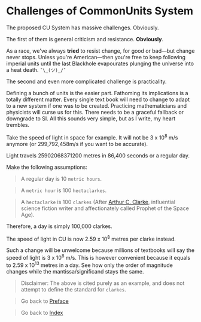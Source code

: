 # Challenges of CommonUnits System
The proposed CU System has massive challenges. Obviously.

The first of them is general criticism and resistance. **Obviously**.

As a race, we've always **tried** to resist change, for good or bad—but change never stops. Unless you're American—then you're free to keep following imperial units until the last Blackhole evapourates plunging the universe into a heat death. `¯\_(ツ)_/¯`

The second and even more complicated challenge is practicality.

Defining a bunch of units is the easier part. Fathoming its implications is a totally different matter. Every single text book will need to change to adapt to a new system if one was to be created. Practicing mathematicians and physicists will curse us for this. There needs to be a graceful fallback or downgrade to SI. All this sounds very simple, but as I write, my heart trembles.

Take the speed of light in space for example. It will not be 3 x 10<sup>8</sup> m/s anymore (or 299,792,458m/s if you want to be accurate).

Light travels 25902068371200 metres in 86,400 seconds or a regular day.

Make the following assumptions:

> A regular day is 10 `metric hours`.

> A `metric hour` is 100 `hectaclarkes`.

> A  `hectaclarke` is 100 `clarkes` (After [Arthur C. Clarke](https://en.wikipedia.org/wiki/Arthur_C._Clarke), influential science fiction writer and affectionately called Prophet of the Space Age).

Therefore, a day is simply 100,000 clarkes.

The speed of light in CU is now 2.59 x 10<sup>8</sup> metres per clarke instead.

Such a change will be unwelcome because millions of textbooks will say the speed of light is 3 x 10<sup>8</sup> m/s. This is however convenient because it equals to 2.59 x 10<sup>13</sup> metres in a day. See how only the order of magnitude changes while the mantissa/significand stays the same.

> Disclaimer: The above is cited purely as an example, and does not attempt to define the standard for `clarkes`.

> Go back to [Preface](0.Preface.MD)

> Go back to [Index](../README.md#chapters)